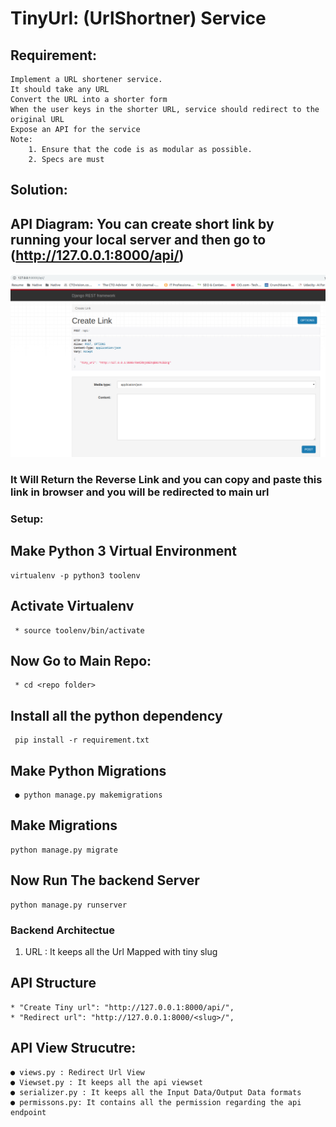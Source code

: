 # TinyUrl: (UrlShortner) Service


## Requirement:
    Implement a URL shortener service.
    It should take any URL
    Convert the URL into a shorter form
    When the user keys in the shorter URL, service should redirect to the original URL
    Expose an API for the service
    Note:
        1. Ensure that the code is as modular as possible.
        2. Specs are must



## Solution:

## API Diagram: You can create short link by running your local server  and then go to (http://127.0.0.1:8000/api/)

![alt text](tiny.png)


### It Will Return the Reverse Link and you can copy and paste this link in browser and you will be redirected to main url

### Setup:

## Make Python 3 Virtual Environment

    virtualenv -p python3 toolenv


## Activate Virtualenv

     * source toolenv/bin/activate



## Now Go to Main Repo:

     * cd <repo folder>

## Install all the python dependency

     pip install -r requirement.txt



## Make Python Migrations

     ● python manage.py makemigrations



## Make Migrations

    python manage.py migrate


## Now Run The backend Server

    python manage.py runserver



### Backend Architectue


1. URL : It keeps all the Url Mapped with tiny slug



## API Structure

    * "Create Tiny url": "http://127.0.0.1:8000/api/",
    * "Redirect url": "http://127.0.0.1:8000/<slug>/",

## API View Strucutre:
    ● views.py : Redirect Url View
    ● Viewset.py : It keeps all the api viewset
    ● serializer.py : It keeps all the Input Data/Output Data formats
    ● permissons.py: It contains all the permission regarding the api endpoint

